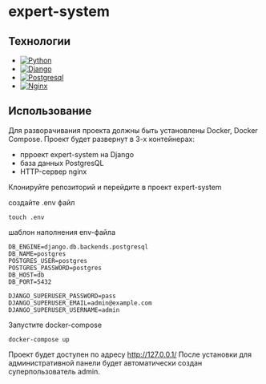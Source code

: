 # expert-system

## Технологии
- [![Python](https://img.shields.io/badge/-Python3.10-464646?style=flat&logo=Python&logoColor=ffffff&color=043A6B)](https://www.python.org/)
- [![Django](https://img.shields.io/badge/-Python4.2.5-464646?style=flat&logo=Django&logoColor=ffffff&color=043A6B)](https://www.djangoproject.com)
- [![Postgresql](https://img.shields.io/badge/-Postgresql15-464646?style=flat&logo=Postgresql&logoColor=ffffff&color=043A6B)](https://www.postgresql.org)
- [![Nginx](https://img.shields.io/badge/-Nginx1.25-464646?style=flat&logo=Nginxl&logoColor=ffffff&color=043A6B)](https://www.nginx.com)

## Использование
Для разворачивания проекта должны быть установлены Docker, Docker Compose.
Проект будет развернут в 3-х контейнерах:
- прроект expert-system на Django
- база данных PostgresQL
- HTTP-сервер nginx

Клонируйте репозиторий и перейдите в проект expert-system

создайте .env файл
```
touch .env
```

шаблон наполнения env-файла 
```
DB_ENGINE=django.db.backends.postgresql
DB_NAME=postgres
POSTGRES_USER=postgres
POSTGRES_PASSWORD=postgres
DB_HOST=db
DB_PORT=5432

DJANGO_SUPERUSER_PASSWORD=pass
DJANGO_SUPERUSER_EMAIL=admin@example.com
DJANGO_SUPERUSER_USERNAME=admin
```

Запустите docker-compose
```
docker-compose up
```

Проект будет доступен по адресу http://127.0.0.1/
После установки для административной панели будет автоматически создан суперпользователь admin.